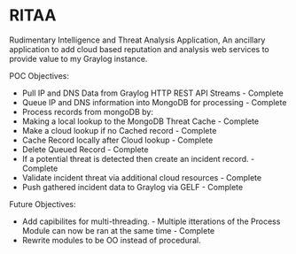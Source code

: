 # RITAA
Rudimentary Intelligence and Threat Analysis Application,
An ancillary application to add cloud based reputation and analysis web services to provide value to my Graylog instance.


POC Objectives:
- Pull IP and DNS Data from Graylog HTTP REST API Streams     - Complete
- Queue IP and DNS information into MongoDB for processing    - Complete
- Process records from mongoDB by:
- Making a local lookup to the MongoDB Threat Cache           - Complete
- Make a cloud lookup if no Cached record                     - Complete
- Cache Record locally after Cloud lookup                     - Complete
- Delete Queued Record  - Complete
- If a potential threat is detected then create an incident record.  - Complete
- Validate incident threat via additional cloud resources            - Complete
- Push gathered incident data to Graylog via GELF                    - Complete


Future Objectives: 
- Add capibilites for multi-threading. - Multiple itterations of the Process Module can now be ran at the same time - Complete
- Rewrite modules to be OO instead of procedural. 
